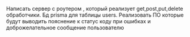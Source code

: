 Написать сервер с роутером , который реализует get,post,put,delete обработчики. Бд prisma  для таблицы users.  Реализовать ПО которые будут выводить пояснение к статус коду при ошибках и доброжелательное сообщение пользователю